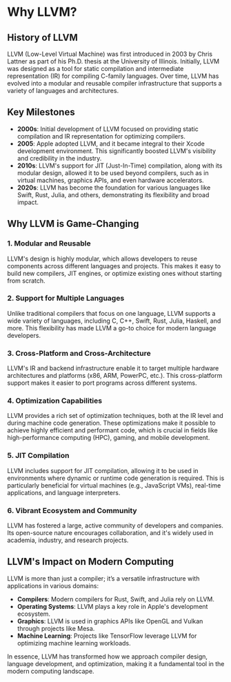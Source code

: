 # Why LLVM? 

## History of LLVM

LLVM (Low-Level Virtual Machine) was first introduced in 2003 by Chris Lattner as part of his Ph.D. thesis at the University of Illinois. Initially, LLVM was designed as a tool for static compilation and intermediate representation (IR) for compiling C-family languages. Over time, LLVM has evolved into a modular and reusable compiler infrastructure that supports a variety of languages and architectures. 

## Key Milestones
- **2000s**: Initial development of LLVM focused on providing static compilation and IR representation for optimizing compilers.
- **2005**: Apple adopted LLVM, and it became integral to their Xcode development environment. This significantly boosted LLVM's visibility and credibility in the industry.
- **2010s**: LLVM's support for JIT (Just-In-Time) compilation, along with its modular design, allowed it to be used beyond compilers, such as in virtual machines, graphics APIs, and even hardware accelerators.
- **2020s**: LLVM has become the foundation for various languages like Swift, Rust, Julia, and others, demonstrating its flexibility and broad impact.

## Why LLVM is Game-Changing

### 1. **Modular and Reusable**
   LLVM's design is highly modular, which allows developers to reuse components across different languages and projects. This makes it easy to build new compilers, JIT engines, or optimize existing ones without starting from scratch.

### 2. **Support for Multiple Languages**
   Unlike traditional compilers that focus on one language, LLVM supports a wide variety of languages, including C, C++, Swift, Rust, Julia, Haskell, and more. This flexibility has made LLVM a go-to choice for modern language developers.

### 3. **Cross-Platform and Cross-Architecture**
   LLVM's IR and backend infrastructure enable it to target multiple hardware architectures and platforms (x86, ARM, PowerPC, etc.). This cross-platform support makes it easier to port programs across different systems.

### 4. **Optimization Capabilities**
   LLVM provides a rich set of optimization techniques, both at the IR level and during machine code generation. These optimizations make it possible to achieve highly efficient and performant code, which is crucial in fields like high-performance computing (HPC), gaming, and mobile development.

### 5. **JIT Compilation**
   LLVM includes support for JIT compilation, allowing it to be used in environments where dynamic or runtime code generation is required. This is particularly beneficial for virtual machines (e.g., JavaScript VMs), real-time applications, and language interpreters.

### 6. **Vibrant Ecosystem and Community**
   LLVM has fostered a large, active community of developers and companies. Its open-source nature encourages collaboration, and it's widely used in academia, industry, and research projects.

## LLVM's Impact on Modern Computing

LLVM is more than just a compiler; it’s a versatile infrastructure with applications in various domains:
- **Compilers**: Modern compilers for Rust, Swift, and Julia rely on LLVM.
- **Operating Systems**: LLVM plays a key role in Apple's development ecosystem.
- **Graphics**: LLVM is used in graphics APIs like OpenGL and Vulkan through projects like Mesa.
- **Machine Learning**: Projects like TensorFlow leverage LLVM for optimizing machine learning workloads.
  
In essence, LLVM has transformed how we approach compiler design, language development, and optimization, making it a fundamental tool in the modern computing landscape.

